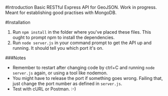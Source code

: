 #Introduction
Basic RESTful Express API for GeoJSON. Work in progress. Meant for establishing good practises with MongoDB.

#Installation
1. Run `npm install` in the folder where you've placed these files. This ought to prompt npm to install the dependencies.
2. Run `node server.js` in your command prompt to get the API up and running. It should tell you which port it's on.

###Notes
- Remember to restart after changing code by ctrl+C and running `node server.js` again, or using a tool like nodemon.
- You might have to release the port if something goes wrong. Failing that, just change the port number as defined in `server.js`.
- Test with cURL or Postman. :-)
